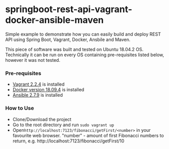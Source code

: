 # springboot-rest-api-vagrant-docker-ansible-maven

Simple example to demonstrate how you can easily build and deploy REST API using Spring Boot, Vagrant, Docker, Ansbile and Maven.

This piece of software was built and tested on Ubuntu 18.04.2 OS. Technically it can be run on every OS containing pre-requisites listed below, however it was not tested.

### Pre-requisites

* [Vagrant 2.2.4](https://www.vagrantup.com/docs/installation/) is installed
* [Docker version 18.09.4](https://runnable.com/docker/install-docker-on-linux) is installed
* [Ansible 2.7.9](https://docs.ansible.com/ansible/latest/installation_guide/intro_installation.html) is installed

### How to Use

* Clone/Download the project
* Go to the root directory and run `sudo vagrant up`
* Open`http://localhost:7123/fibonacci/getFirst/<number>` in your favourite web browser. "number" - amount of first Fibonacci numbers to return, e.g. http://localhost:7123/fibonacci/getFirst/10



